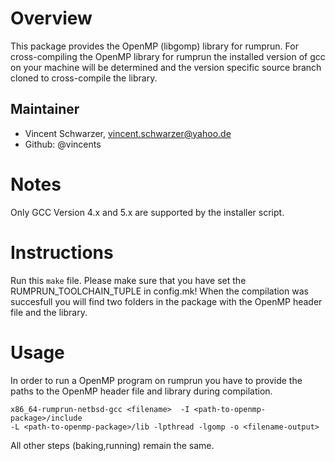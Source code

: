 Overview
========

This package provides the OpenMP (libgomp) library for rumprun. 
For cross-compiling the OpenMP library for rumprun the installed version
of gcc on your machine will be determined and the 
version specific source branch cloned to cross-compile the library.


Maintainer
----------

* Vincent Schwarzer, vincent.schwarzer@yahoo.de
* Github: @vincents

Notes
=====

Only GCC Version 4.x and 5.x are supported by the installer script.


Instructions
============

Run this `make` file. Please make sure that you have set the RUMPRUN_TOOLCHAIN_TUPLE in config.mk! 
When the compilation was succesfull you will find two folders in the package with the OpenMP header file and the library.


Usage
========

In order to run a OpenMP program on rumprun you have to provide the paths to the OpenMP header file and library during 
compilation. 

```
x86_64-rumprun-netbsd-gcc <filename>  -I <path-to-openmp-package>/include
-L <path-to-openmp-package>/lib -lpthread -lgomp -o <filename-output>
```

All other steps (baking,running) remain the same.
